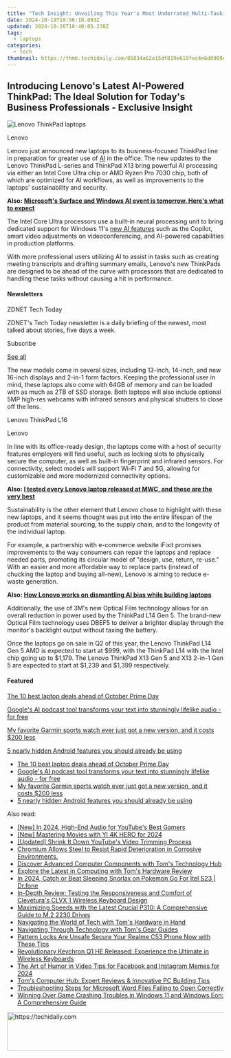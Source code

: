 ```yaml
---
title: "Tech Insight: Unveiling This Year's Most Underrated Multi-Tasking Gadget for Professionals | ZDNET Exclusive"
date: 2024-10-19T19:56:18.093Z
updated: 2024-10-26T18:40:05.238Z
tags:
  - laptops
categories:
  - tech
thumbnail: https://thmb.techidaily.com/85034a62a15df819e619fec4e6d0909e5ab4845fbca98b126bdfe343d56fc596.jpg
---
```


## Introducing Lenovo's Latest AI-Powered ThinkPad: The Ideal Solution for Today's Business Professionals - Exclusive Insight

![Lenovo ThinkPad laptops](https://www.zdnet.com/a/img/resize/cc08ee439be18f9df04c8ee5fb7c0eafa46407e2/2024/03/20/d176c2e0-72a3-4cd4-86f4-c6a1b7d1be0f/thinkpad1.jpg?auto=webp&precrop=2000,1124,x0,y175&width=1280)

Lenovo

Lenovo just announced new laptops to its business-focused ThinkPad line in preparation for greater use of [AI](https://www.zdnet.com/article/what-is-ai-heres-everything-you-need-to-know-about-artificial-intelligence/) in the office. The new updates to the Lenovo ThinkPad L-series and ThinkPad X13 bring powerful AI processing via either an Intel Core Ultra chip or AMD Ryzen Pro 7030 chip, both of which are optimized for AI workflows, as well as improvements to the laptops' sustainability and security. 

**Also:** [**Microsoft's Surface and Windows AI event is tomorrow. Here's what to expect**](https://www.zdnet.com/article/microsofts-surface-and-windows-ai-event-is-tomorrow-heres-what-to-expect/)

The Intel Core Ultra processors use a built-in neural processing unit to bring dedicated support for Windows 11's [new AI features](https://www.zdnet.com/article/windows-11s-new-big-update-is-full-of-ai-and-rolling-out-today-heres-whats-in-it/) such as the Copilot, smart video adjustments on videoconferencing, and AI-powered capabilities in production platforms. 

With more professional users utilizing AI to assist in tasks such as creating meeting transcripts and drafting summary emails, Lenovo's new ThinkPads are designed to be ahead of the curve with processors that are dedicated to handling these tasks without causing a hit in performance.

#### Newsletters

ZDNET Tech Today

ZDNET's Tech Today newsletter is a daily briefing of the newest, most talked about stories, five days a week.

 Subscribe

[See all](https://www.zdnet.com/newsletters/)

The new models come in several sizes, including 13-inch, 14-inch, and new 16-inch displays and 2-in-1 form factors. Keeping the professional user in mind, these laptops also come with 64GB of memory and can be loaded with as much as 2TB of SSD storage. Both laptops will also include optional 5MP high-res webcams with infrared sensors and physical shutters to close off the lens. 

Lenovo ThinkPad L16

Lenovo

In line with its office-ready design, the laptops come with a host of security features employers will find useful, such as locking slots to physically secure the computer, as well as built-in fingerprint and infrared sensors. For connectivity, select models will support Wi-Fi 7 and 5G, allowing for customizable and more modernized connectivity options.

**Also: [I tested every Lenovo laptop released at MWC, and these are the very best](https://www.zdnet.com/article/i-tested-every-lenovo-laptop-released-at-mwc-and-these-are-the-very-best/)**

Sustainability is the other element that Lenovo chose to highlight with these new laptops, and it seems thought was put into the entire lifespan of the product from material sourcing, to the supply chain, and to the longevity of the individual laptop.

For example, a partnership with e-commerce website iFixit promises improvements to the way consumers can repair the laptops and replace needed parts, promoting its circular model of "design, use, return, re-use." With an easier and more affordable way to replace parts (instead of chucking the laptop and buying all-new), Lenovo is aiming to reduce e-waste generation. 

**Also: [How Lenovo works on dismantling AI bias while building laptops](https://www.zdnet.com/article/how-lenovo-works-on-dismantling-ai-bias-while-building-laptops/)**

Additionally, the use of 3M's new Optical Film technology allows for an overall reduction in power used by the ThinkPad L14 Gen 5\. The brand-new Optical Film technology uses DBEF5 to deliver a brighter display through the monitor's backlight output without taxing the battery.

Once the laptops go on sale in Q2 of this year, the Lenovo ThinkPad L14 Gen 5 AMD is expected to start at $999, with the ThinkPad L14 with the Intel chip going up to $1,179\. The Lenovo ThinkPad X13 Gen 5 and X13 2-in-1 Gen 5 are expected to start at $1,239 and $1,399 respectively.

#### Featured

[The 10 best laptop deals ahead of October Prime Day](https://www.zdnet.com/article/best-early-prime-day-laptop-deals-2024/ "The 10 best laptop deals ahead of October Prime Day")

[Google's AI podcast tool transforms your text into stunningly lifelike audio - for free](https://www.zdnet.com/article/googles-ai-podcast-tool-transforms-your-text-into-stunningly-lifelike-audio-for-free/ "Google's AI podcast tool transforms your text into stunningly lifelike audio - for free")

[My favorite Garmin sports watch ever just got a new version, and it costs $200 less](https://www.zdnet.com/article/my-favorite-garmin-sports-watch-ever-just-got-a-new-version-and-it-costs-200-less/ "My favorite Garmin sports watch ever just got a new version, and it costs $200 less")

[5 nearly hidden Android features you should already be using](https://www.zdnet.com/article/5-nearly-hidden-android-features-you-should-already-be-using/ "5 nearly hidden Android features you should already be using")

* [The 10 best laptop deals ahead of October Prime Day](https://www.zdnet.com/article/best-early-prime-day-laptop-deals-2024/ "The 10 best laptop deals ahead of October Prime Day")
* [Google's AI podcast tool transforms your text into stunningly lifelike audio - for free](https://www.zdnet.com/article/googles-ai-podcast-tool-transforms-your-text-into-stunningly-lifelike-audio-for-free/ "Google's AI podcast tool transforms your text into stunningly lifelike audio - for free")
* [My favorite Garmin sports watch ever just got a new version, and it costs $200 less](https://www.zdnet.com/article/my-favorite-garmin-sports-watch-ever-just-got-a-new-version-and-it-costs-200-less/ "My favorite Garmin sports watch ever just got a new version, and it costs $200 less")
* [5 nearly hidden Android features you should already be using](https://www.zdnet.com/article/5-nearly-hidden-android-features-you-should-already-be-using/ "5 nearly hidden Android features you should already be using")

<ins class="adsbygoogle"
     style="display:block"
     data-ad-format="autorelaxed"
     data-ad-client="ca-pub-7571918770474297"
     data-ad-slot="1223367746"></ins>

<ins class="adsbygoogle"
     style="display:block"
     data-ad-client="ca-pub-7571918770474297"
     data-ad-slot="8358498916"
     data-ad-format="auto"
     data-full-width-responsive="true"></ins>

<span class="atpl-alsoreadstyle">Also read:</span>
<div><ul>
<li><a href="https://eaxpv-info.techidaily.com/new-in-2024-high-end-audio-for-youtubes-best-gamers/"><u>[New] In 2024, High-End Audio for YouTube's Best Gamers</u></a></li>
<li><a href="https://fox-info.techidaily.com/new-mastering-movies-with-yi-4k-hero-for-2024/"><u>[New] Mastering Movies with YI 4K HERO for 2024</u></a></li>
<li><a href="https://facebook-record-videos.techidaily.com/updated-shrink-it-down-youtubes-video-trimming-process/"><u>[Updated] Shrink It Down YouTube's Video Trimming Process</u></a></li>
<li><a href="https://win-wonderful.techidaily.com/chromium-allows-steel-to-resist-rapid-deterioration-in-corrosive-environments/"><u>Chromium Allows Steel to Resist Rapid Deterioration in Corrosive Environments.</u></a></li>
<li><a href="https://hardware-reviews.techidaily.com/discover-advanced-computer-components-with-toms-technology-hub/"><u>Discover Advanced Computer Components with Tom's Technology Hub</u></a></li>
<li><a href="https://hardware-reviews.techidaily.com/explore-the-latest-in-computing-with-toms-hardware-review/"><u>Explore the Latest in Computing with Tom's Hardware Review</u></a></li>
<li><a href="https://android-pokemon-go.techidaily.com/in-2024-catch-or-beat-sleeping-snorlax-on-pokemon-go-for-itel-s23-drfone-by-drfone-virtual-android/"><u>In 2024, Catch or Beat Sleeping Snorlax on Pokemon Go For Itel S23 | Dr.fone</u></a></li>
<li><a href="https://hardware-reviews.techidaily.com/in-depth-review-testing-the-responsiveness-and-comfort-of-cleveturas-clvx-1-wireless-keyboard-design/"><u>In-Depth Review: Testing the Responsiveness and Comfort of Clevetura's CLVX 1 Wireless Keyboard Design</u></a></li>
<li><a href="https://hardware-reviews.techidaily.com/maximizing-speeds-with-the-latest-crucial-p310-a-comprehensive-guide-to-m2-2230-drives/"><u>Maximizing Speeds with the Latest Crucial P310: A Comprehensive Guide to M.2 2230 Drives</u></a></li>
<li><a href="https://hardware-reviews.techidaily.com/navigating-the-world-of-tech-with-toms-hardware-in-hand/"><u>Navigating the World of Tech with Tom's Hardware in Hand</u></a></li>
<li><a href="https://hardware-reviews.techidaily.com/navigating-through-technology-with-toms-gear-guides/"><u>Navigating Through Technology with Tom's Gear Guides</u></a></li>
<li><a href="https://easy-unlock-android.techidaily.com/pattern-locks-are-unsafe-secure-your-realme-c53-phone-now-with-these-tips-by-drfone-android/"><u>Pattern Locks Are Unsafe Secure Your Realme C53 Phone Now with These Tips</u></a></li>
<li><a href="https://hardware-reviews.techidaily.com/revolutionary-keychron-q1-he-released-experience-the-ultimate-in-wireless-keyboards/"><u>Revolutionary Keychron Q1 HE Released: Experience the Ultimate in Wireless Keyboards</u></a></li>
<li><a href="https://instagram-clips.techidaily.com/the-art-of-humor-in-video-tips-for-facebook-and-instagram-memes-for-2024/"><u>The Art of Humor in Video Tips for Facebook and Instagram Memes for 2024</u></a></li>
<li><a href="https://hardware-reviews.techidaily.com/toms-computer-hub-expert-reviews-and-innovative-pc-building-tips/"><u>Tom's Computer Hub: Expert Reviews & Innovative PC Building Tips</u></a></li>
<li><a href="https://tech-recovery.techidaily.com/troubleshooting-steps-for-microsoft-word-files-failing-to-open-correctly/"><u>Troubleshooting Steps for Microsoft Word Files Failing to Open Correctly</u></a></li>
<li><a href="https://win-answers.techidaily.com/winning-over-game-crashing-troubles-in-windows-11-and-windows-eon-a-comprehensive-guide/"><u>Winning Over Game Crashing Troubles in Windows 11 and Windows Eon: A Comprehensive Guide</u></a></li>
</ul></div>

<!-- affiliate ads begin -->
<a href="https://wigfever.sjv.io/c/5597632/2014854/22899" target="_top" id="2014854">
  <img src="//a.impactradius-go.com/display-ad/22899-2014854" border="0" alt="https://techidaily.com" width="728" height="90"/>
</a>
<img height="0" width="0" src="https://wigfever.sjv.io/i/5597632/2014854/22899" style="position:absolute;visibility:hidden;" border="0" />
<!-- affiliate ads end -->

